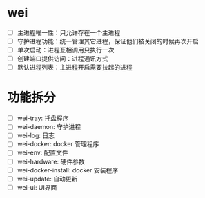 # wei

- [ ] 主进程唯一性：只允许存在一个主进程
- [ ] 守护进程功能：统一管理其它进程，保证他们被关闭的时候再次开启
- [ ] 单次启动：进程互相调用只执行一次
- [ ] 创建端口提供访问：进程通讯方式
- [ ] 默认进程列表：主进程开启需要拉起的进程

# 功能拆分

- [ ] wei-tray: 托盘程序
- [ ] wei-daemon: 守护进程
- [ ] wei-log: 日志
- [ ] wei-docker: docker 管理程序
- [ ] wei-env: 配置文件
- [ ] wei-hardware: 硬件参数
- [ ] wei-docker-install: docker 安装程序
- [ ] wei-update: 自动更新
- [ ] wei-ui: UI界面
